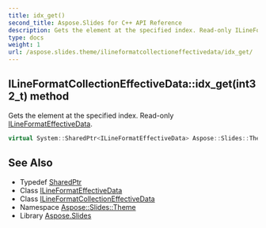 ```yaml
---
title: idx_get()
second_title: Aspose.Slides for C++ API Reference
description: Gets the element at the specified index. Read-only ILineFormatEffectiveData.
type: docs
weight: 1
url: /aspose.slides.theme/ilineformatcollectioneffectivedata/idx_get/
---
```

## ILineFormatCollectionEffectiveData::idx_get(int32_t) method


Gets the element at the specified index. Read-only [ILineFormatEffectiveData](../../../aspose.slides/ilineformateffectivedata/).

```cpp
virtual System::SharedPtr<ILineFormatEffectiveData> Aspose::Slides::Theme::ILineFormatCollectionEffectiveData::idx_get(int32_t index)=0
```

## See Also

* Typedef [SharedPtr](../../../system/sharedptr/)
* Class [ILineFormatEffectiveData](../../../aspose.slides/ilineformateffectivedata/)
* Class [ILineFormatCollectionEffectiveData](../)
* Namespace [Aspose::Slides::Theme](../../)
* Library [Aspose.Slides](../../../)